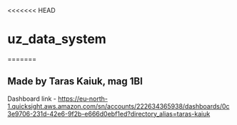 <<<<<<< HEAD
# uz_data_system
=======
## Made by Taras Kaiuk, mag 1BI
Dashboard link - https://eu-north-1.quicksight.aws.amazon.com/sn/accounts/222634365938/dashboards/0c3e9706-231d-42e6-9f2b-e666d0ebf1ed?directory_alias=taras-kaiuk
